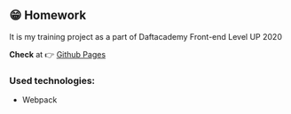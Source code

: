 ## :grin: Homework

It is my training project as a part of Daftacademy Front-end Level UP 2020

**Check** at :point_right: [Github Pages]()

### Used technologies:
* Webpack
